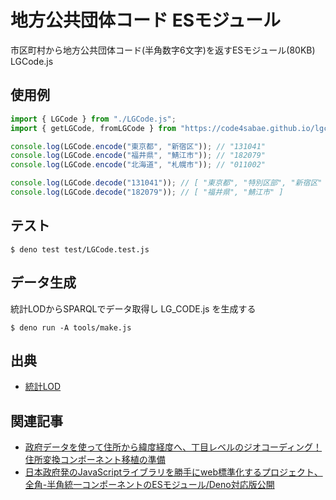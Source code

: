 # 地方公共団体コード ESモジュール

市区町村から地方公共団体コード(半角数字6文字)を返すESモジュール(80KB) LGCode.js

## 使用例

```js
import { LGCode } from "./LGCode.js";
import { getLGCode, fromLGCode } from "https://code4sabae.github.io/lgcode/lgcode.mjs";

console.log(LGCode.encode("東京都", "新宿区")); // "131041"
console.log(LGCode.encode("福井県", "鯖江市")); // "182079"
console.log(LGCode.encode("北海道", "札幌市")); // "011002"

console.log(LGCode.decode("131041")); // [ "東京都", "特別区部", "新宿区" ]
console.log(LGCode.decode("182079")); // [ "福井県", "鯖江市" ]
```

## テスト

```
$ deno test test/LGCode.test.js
```

## データ生成

統計LODからSPARQLでデータ取得し LG_CODE.js を生成する
```
$ deno run -A tools/make.js
```

## 出典

- [統計LOD](https://data.e-stat.go.jp/lodw/)


## 関連記事

- [政府データを使って住所から緯度経度へ、丁目レベルのジオコーディング！ 住所変換コンポーネント移植の準備](https://fukuno.jig.jp/2867)
- [日本政府発のJavaScriptライブラリを勝手にweb標準化するプロジェクト、全角-半角統一コンポーネントのESモジュール/Deno対応版公開](https://fukuno.jig.jp/2865)
